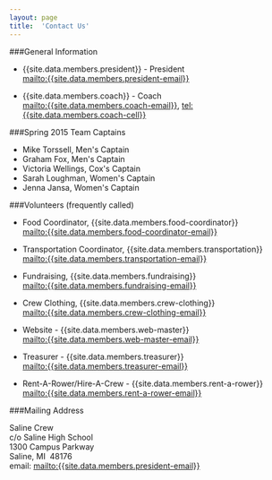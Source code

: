 ```yaml
---
layout: page
title:  'Contact Us'
---
```

###General Information

  - {{site.data.members.president}} - President  
    <mailto:{{site.data.members.president-email}}>
    
  - {{site.data.members.coach}} - Coach  
    <mailto:{{site.data.members.coach-email}}>,  <tel:{{site.data.members.coach-cell}}>

###Spring 2015 Team Captains

  - Mike Torssell, Men's Captain
  - Graham Fox, Men's Captain
  - Victoria Wellings, Cox's Captain  
  - Sarah Loughman, Women's Captain
  - Jenna Jansa, Women's Captain


###Volunteers (frequently called)

  - Food Coordinator, {{site.data.members.food-coordinator}}  
    <mailto:{{site.data.members.food-coordinator-email}}>
     
  - Transportation Coordinator, {{site.data.members.transportation}}  
    <mailto:{{site.data.members.transportation-email}}>
     
  - Fundraising, {{site.data.members.fundraising}}   
    <mailto:{{site.data.members.fundraising-email}}>
    
  - Crew Clothing, {{site.data.members.crew-clothing}}  
    <mailto:{{site.data.members.crew-clothing-email}}>
    
  - Website - {{site.data.members.web-master}}  
    <mailto:{{site.data.members.web-master-email}}>
    
  - Treasurer - {{site.data.members.treasurer}}  
    <mailto:{{site.data.members.treasurer-email}}>
    
  - Rent-A-Rower/Hire-A-Crew - {{site.data.members.rent-a-rower}}  
    <mailto:{{site.data.members.rent-a-rower-email}}>


###Mailing Address

Saline Crew  
c/o Saline High School  
1300 Campus Parkway   
Saline, MI  48176  
email: <mailto:{{site.data.members.president-email}}>